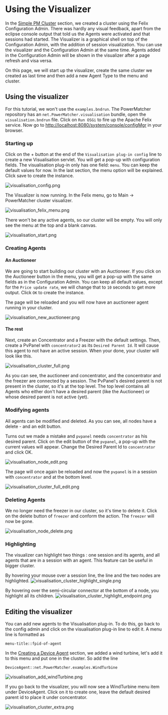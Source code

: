 # Using the Visualizer

In the [Simple PM Cluster](SimplePMCluster.md) section, we created a cluster using the Felix Configuration Admin. There was hardly any visual feedback, apart from the eclipse console output that told us the Agents were activated and that sessions had started. 
The Visualizer is a graphical shell on top of the Configuration Admin, with the addition of session visualization. You can use the visualizer and the Configuration Admin at the same time. Agents added in the Configuration Admin will be shown in the visualizer after a page refresh and visa versa. 

On this page, we will start up the visualizer, create the same cluster we created as last time and then add a new Agent Type to the menu and cluster.

## Using the visualizer

For this tutorial, we won't use the `examples.bndrun`. The PowerMatcher repository has an `net.PowerMatcher.visualisation` bundle, open the `visualisation.bndrun` file. Click on `Run OSGi` to fire up the Apache Felix service. Now go to [http://localhost:8080/system/console/configMgr](http://localhost:8080/system/console/configMgr) in your browser.

### Starting up

Click on the + button at the end of the `Visualisation plug-in config` line to create a new Visualisation servlet. You will get a pop-up with configuration fields. The visualisation plug-in only has one field:  `menu`. You can keep the default values for now. In the last section, the menu option will be explained. Click save to create the instance.

![visualisation_config.png](visualisation_config.png)

The Visualizer is now running. In the Felix menu, go to Main -> PowerMatcher cluster visualizer. 

![visualisation_felix_menu.png](visualisation_felix_menu.png)

There won't be any active agents, so our cluster will be empty. You will only see the menu at the top and a blank canvas.

![visualisation_start.png](visualisation_start.png)

### Creating Agents

#### An Auctioneer

We are going to start building our cluster with an Auctioneer. If you click on the Auctioneer button in the menu, you will get a pop-up with the same fields as in the Configuration Admin. You can keep all default values, except for the `Price update rate`, we will change that to `10` seconds to get more output. Click `OK` to create the instance. 

The page will be reloaded and you will now have an auctioneer agent running in your cluster.

![visualisation_new_auctioneer.png](visualisation_new_auctioneer.png)

#### The rest

Next, create an Concentrator and a Freezer with the default settings. Then, create a PvPanel with `concentrator2` as its `Desired Parent Id`. It will cause this agent to not have an active session. When your done, your cluster will look like this.

![visualisation_cluster_full.png](visualisation_cluster_full.png)

As you can see, the auctioneer and concentrator, and the concentrator and the freezer are connected by a session. The PvPanel's desired parent is not present in the cluster, so it's at the top level. The top level contains all Agents who either don't have a desired parent (like the Auctioneer) or whose desired parent is not active (yet).

### Modifying agents

All agents can be modified and deleted. As you can see, all nodes have a delete - and an edit button. 

Turns out we made a mistake and `pvpanel` needs `concentrator` as his desired parent. Click on the edit button of the `pvpanel`, a pop-up with the current values will appear. Change the Desired Parent Id to `concentrator` and click OK. 

![visualisation_node_edit.png](visualisation_node_edit.png)

The page will once again be reloaded and now the `pvpanel` is in a session with `concentrator` and at the bottom level.

![visualisation_cluster_full_edit.png](visualisation_cluster_full_edit.png)

### Deleting Agents

We no longer need the freezer in our cluster, so it's time to delete it. Click on the delete button of `freezer` and conform the action. The `freezer` will now be gone.

![visualisation_node_delete.png](visualisation_node_delete.png)

### Highlighting

The visualizer can highlight two things : one session and its agents, and all agents that are in a session with an agent. This feature can be useful in bigger cluster.

By hovering your mouse over a session line, the line and the two nodes are highlighted. 
![visualisation_cluster_highlight_single.png](visualisation_cluster_highlight_single.png)

By hovering over the semi-circular connector at the bottom of a node, you highlight all its children. 
![visualisation_cluster_highlight_endpoint.png](visualisation_cluster_highlight_endpoint.png)

##  Editing the visualizer

You can add new agents to the Visualisation plug-in. To do this, go back to the config admin and click on the visualisation plug-in line to edit it. A menu line is formatted as 

```
menu-title::fpid-of-agent
```

In the [Creating a Device Agent](CreationOfDeviceAgent.md) section, we added a wind turbine, let's add it to this menu and put one in the cluster. So add the line

```
DeviceAgent::net.PowerMatcher.examples.WindTurbine
```
![visualisation_add_windTurbine.png](visualisation_add_windTurbine.png)

If you go back to the visualizer, you will now see a WindTurbine menu item under DeviceAgent. Click on it to create one, leave the default desired parent id to place it under concentrator.

![visualisation_cluster_extra.png](visualisation_cluster_extra.png)